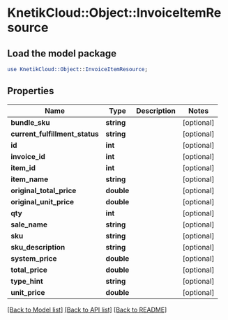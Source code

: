 # KnetikCloud::Object::InvoiceItemResource

## Load the model package
```perl
use KnetikCloud::Object::InvoiceItemResource;
```

## Properties
Name | Type | Description | Notes
------------ | ------------- | ------------- | -------------
**bundle_sku** | **string** |  | [optional] 
**current_fulfillment_status** | **string** |  | [optional] 
**id** | **int** |  | [optional] 
**invoice_id** | **int** |  | [optional] 
**item_id** | **int** |  | [optional] 
**item_name** | **string** |  | [optional] 
**original_total_price** | **double** |  | [optional] 
**original_unit_price** | **double** |  | [optional] 
**qty** | **int** |  | [optional] 
**sale_name** | **string** |  | [optional] 
**sku** | **string** |  | [optional] 
**sku_description** | **string** |  | [optional] 
**system_price** | **double** |  | [optional] 
**total_price** | **double** |  | [optional] 
**type_hint** | **string** |  | [optional] 
**unit_price** | **double** |  | [optional] 

[[Back to Model list]](../README.md#documentation-for-models) [[Back to API list]](../README.md#documentation-for-api-endpoints) [[Back to README]](../README.md)


